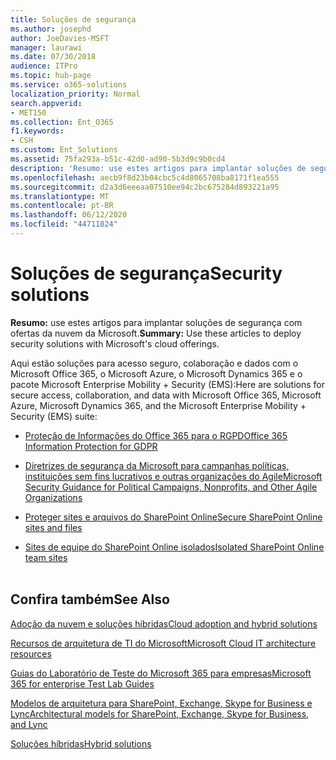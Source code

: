 ```yaml
---
title: Soluções de segurança
ms.author: josephd
author: JoeDavies-MSFT
manager: laurawi
ms.date: 07/30/2018
audience: ITPro
ms.topic: hub-page
ms.service: o365-solutions
localization_priority: Normal
search.appverid:
- MET150
ms.collection: Ent_O365
f1.keywords:
- CSH
ms.custom: Ent_Solutions
ms.assetid: 75fa293a-b51c-42d0-ad90-5b3d9c9b0cd4
description: 'Resumo: use estes artigos para implantar soluções de segurança com ofertas da nuvem da Microsoft.'
ms.openlocfilehash: aecb9f8d23b04cbc5c4d8065708ba8171f1ea555
ms.sourcegitcommit: d2a3d6eeeaa07510ee94c2bc675284d893221a95
ms.translationtype: MT
ms.contentlocale: pt-BR
ms.lasthandoff: 06/12/2020
ms.locfileid: "44711824"
---
```

# <a name="security-solutions"></a><span data-ttu-id="21760-103">Soluções de segurança</span><span class="sxs-lookup"><span data-stu-id="21760-103">Security solutions</span></span>

 <span data-ttu-id="21760-104">**Resumo:** use estes artigos para implantar soluções de segurança com ofertas da nuvem da Microsoft.</span><span class="sxs-lookup"><span data-stu-id="21760-104">**Summary:** Use these articles to deploy security solutions with Microsoft's cloud offerings.</span></span>
  
<span data-ttu-id="21760-105">Aqui estão soluções para acesso seguro, colaboração e dados com o Microsoft Office 365, o Microsoft Azure, o Microsoft Dynamics 365 e o pacote Microsoft Enterprise Mobility + Security (EMS):</span><span class="sxs-lookup"><span data-stu-id="21760-105">Here are solutions for secure access, collaboration, and data with Microsoft Office 365, Microsoft Azure, Microsoft Dynamics 365, and the Microsoft Enterprise Mobility + Security (EMS) suite:</span></span>

- [<span data-ttu-id="21760-106">Proteção de Informações do Office 365 para o RGPD</span><span class="sxs-lookup"><span data-stu-id="21760-106">Office 365 Information Protection for GDPR</span></span>](office-365-information-protection-for-gdpr.md)
  
- [<span data-ttu-id="21760-107">Diretrizes de segurança da Microsoft para campanhas políticas, instituições sem fins lucrativos e outras organizações do Agile</span><span class="sxs-lookup"><span data-stu-id="21760-107">Microsoft Security Guidance for Political Campaigns, Nonprofits, and Other Agile Organizations</span></span>](microsoft-security-guidance-for-political-campaigns-nonprofits-and-other-agile-o.md)
    
- [<span data-ttu-id="21760-108">Proteger sites e arquivos do SharePoint Online</span><span class="sxs-lookup"><span data-stu-id="21760-108">Secure SharePoint Online sites and files</span></span>](secure-sharepoint-online-sites-and-files.md)
    
- [<span data-ttu-id="21760-109">Sites de equipe do SharePoint Online isolados</span><span class="sxs-lookup"><span data-stu-id="21760-109">Isolated SharePoint Online team sites</span></span>](isolated-sharepoint-online-team-sites.md)
<br/><br/>
    
## <a name="see-also"></a><span data-ttu-id="21760-110">Confira também</span><span class="sxs-lookup"><span data-stu-id="21760-110">See Also</span></span>

[<span data-ttu-id="21760-111">Adoção da nuvem e soluções híbridas</span><span class="sxs-lookup"><span data-stu-id="21760-111">Cloud adoption and hybrid solutions</span></span>](cloud-adoption-and-hybrid-solutions.yml)
  
[<span data-ttu-id="21760-112">Recursos de arquitetura de TI do Microsoft</span><span class="sxs-lookup"><span data-stu-id="21760-112">Microsoft Cloud IT architecture resources</span></span>](microsoft-cloud-it-architecture-resources.md)
  
[<span data-ttu-id="21760-113">Guias do Laboratório de Teste do Microsoft 365 para empresas</span><span class="sxs-lookup"><span data-stu-id="21760-113">Microsoft 365 for enterprise Test Lab Guides</span></span>](https://docs.microsoft.com/microsoft-365/enterprise/m365-enterprise-test-lab-guides)
  
[<span data-ttu-id="21760-114">Modelos de arquitetura para SharePoint, Exchange, Skype for Business e Lync</span><span class="sxs-lookup"><span data-stu-id="21760-114">Architectural models for SharePoint, Exchange, Skype for Business, and Lync</span></span>](architectural-models-for-sharepoint-exchange-skype-for-business-and-lync.md)
  
[<span data-ttu-id="21760-115">Soluções híbridas</span><span class="sxs-lookup"><span data-stu-id="21760-115">Hybrid solutions</span></span>](hybrid-solutions.md)


